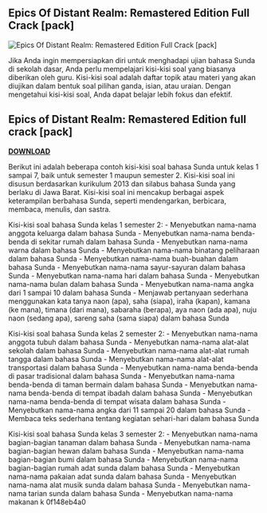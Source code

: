 ## Epics Of Distant Realm: Remastered Edition Full Crack [pack]

 
![Epics Of Distant Realm: Remastered Edition Full Crack \[pack\]](https://www.overwolf.com/supported-games/img/no-results.png)

 
Jika Anda ingin mempersiapkan diri untuk menghadapi ujian bahasa Sunda di sekolah dasar, Anda perlu mempelajari kisi-kisi soal yang biasanya diberikan oleh guru. Kisi-kisi soal adalah daftar topik atau materi yang akan diujikan dalam bentuk soal pilihan ganda, isian, atau uraian. Dengan mengetahui kisi-kisi soal, Anda dapat belajar lebih fokus dan efektif.
 
## Epics of Distant Realm: Remastered Edition full crack [pack]


[**DOWNLOAD**](https://www.google.com/url?q=https%3A%2F%2Furluso.com%2F2tM2nC&sa=D&sntz=1&usg=AOvVaw3iLK86HUZkpaEhOYyJI_Xi)

  
Berikut ini adalah beberapa contoh kisi-kisi soal bahasa Sunda untuk kelas 1 sampai 7, baik untuk semester 1 maupun semester 2. Kisi-kisi soal ini disusun berdasarkan kurikulum 2013 dan silabus bahasa Sunda yang berlaku di Jawa Barat. Kisi-kisi soal ini mencakup berbagai aspek keterampilan berbahasa Sunda, seperti mendengarkan, berbicara, membaca, menulis, dan sastra.
  
Kisi-kisi soal bahasa Sunda kelas 1 semester 2: - Menyebutkan nama-nama anggota keluarga dalam bahasa Sunda - Menyebutkan nama-nama benda-benda di sekitar rumah dalam bahasa Sunda - Menyebutkan nama-nama warna dalam bahasa Sunda - Menyebutkan nama-nama binatang peliharaan dalam bahasa Sunda - Menyebutkan nama-nama buah-buahan dalam bahasa Sunda - Menyebutkan nama-nama sayur-sayuran dalam bahasa Sunda - Menyebutkan nama-nama hari dalam bahasa Sunda - Menyebutkan nama-nama bulan dalam bahasa Sunda - Menyebutkan nama-nama angka dari 1 sampai 10 dalam bahasa Sunda - Menjawab pertanyaan sederhana menggunakan kata tanya naon (apa), saha (siapa), iraha (kapan), kamana (ke mana), timana (dari mana), sabaraha (berapa), aya naon (ada apa), nuju naon (sedang apa), sareng saha (sama siapa) dalam bahasa Sunda
  
Kisi-kisi soal bahasa Sunda kelas 2 semester 2: - Menyebutkan nama-nama anggota tubuh dalam bahasa Sunda - Menyebutkan nama-nama alat-alat sekolah dalam bahasa Sunda - Menyebutkan nama-nama alat-alat rumah tangga dalam bahasa Sunda - Menyebutkan nama-nama alat-alat transportasi dalam bahasa Sunda - Menyebutkan nama-nama benda-benda di pasar tradisional dalam bahasa Sunda - Menyebutkan nama-nama benda-benda di taman bermain dalam bahasa Sunda - Menyebutkan nama-nama benda-benda di tempat ibadah dalam bahasa Sunda - Menyebutkan nama-nama benda-benda di tempat wisata dalam bahasa Sunda - Menyebutkan nama-nama angka dari 11 sampai 20 dalam bahasa Sunda - Membaca teks sederhana tentang kegiatan sehari-hari dalam bahasa Sunda
  
Kisi-kisi soal bahasa Sunda kelas 3 semester 2: - Menyebutkan nama-nama bagian-bagian tanaman dalam bahasa Sunda - Menyebutkan nama-nama bagian-bagian hewan dalam bahasa Sunda - Menyebutkan nama-nama bagian-bagian bumi dalam bahasa Sunda - Menyebutkan nama-nama bagian-bagian rumah adat sunda dalam bahasa Sunda - Menyebutkan nama-nama pakaian adat sunda dalam bahasa Sunda - Menyebutkan nama-nama alat musik sunda dalam bahasa Sunda - Menyebutkan nama-nama tarian sunda dalam bahasa Sunda - Menyebutkan nama-nama makanan k
 0f148eb4a0
